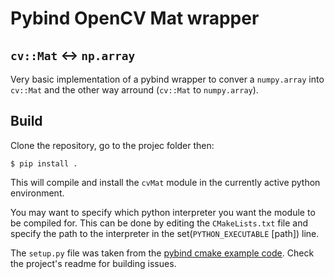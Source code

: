 # Pybind OpenCV Mat wrapper
## `cv::Mat` <-> `np.array`

Very basic implementation of a pybind wrapper to conver a `numpy.array` into `cv::Mat` and the other way arround (`cv::Mat` to `numpy.array`).

## Build
Clone the repository, go to the projec folder then:

```$ pip install .```

This will compile and install the `cvMat` module in the currently active python environment.

You may want to specify which python interpreter you want the module to be compiled for. This can be done by editing the `CMakeLists.txt` file and specify the path to the interpreter in the set(`PYTHON_EXECUTABLE` [path]) line.

The `setup.py` file was taken from the [pybind cmake example code](https://github.com/pybind/cmake_example). Check the project's readme for building issues.



